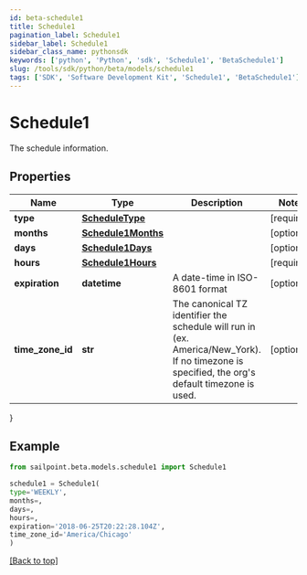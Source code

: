 ```yaml
---
id: beta-schedule1
title: Schedule1
pagination_label: Schedule1
sidebar_label: Schedule1
sidebar_class_name: pythonsdk
keywords: ['python', 'Python', 'sdk', 'Schedule1', 'BetaSchedule1']
slug: /tools/sdk/python/beta/models/schedule1
tags: ['SDK', 'Software Development Kit', 'Schedule1', 'BetaSchedule1']
---
```


# Schedule1

The schedule information.

## Properties

| Name | Type | Description | Notes |
| --- | --- | --- | --- |
| **type** | [**ScheduleType**](schedule-type) |  | [required] |
| **months** | [**Schedule1Months**](schedule1-months) |  | [optional] |
| **days** | [**Schedule1Days**](schedule1-days) |  | [optional] |
| **hours** | [**Schedule1Hours**](schedule1-hours) |  | [required] |
| **expiration** | **datetime** | A date-time in ISO-8601 format | [optional] |
| **time_zone_id** | **str** | The canonical TZ identifier the schedule will run in (ex. America/New_York). If no timezone is specified, the org's default timezone is used. | [optional] |

}

## Example

```python
from sailpoint.beta.models.schedule1 import Schedule1

schedule1 = Schedule1(
type='WEEKLY',
months=,
days=,
hours=,
expiration='2018-06-25T20:22:28.104Z',
time_zone_id='America/Chicago'
)

```

[[Back to top]](#)
